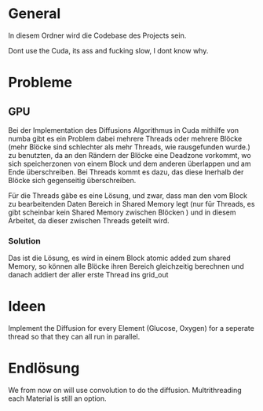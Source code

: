# General

In diesem Ordner wird die Codebase des Projects sein.

Dont use the Cuda, its ass and fucking slow, I dont know why.


# Probleme

## GPU

Bei der Implementation des Diffusions Algorithmus in Cuda mithilfe von numba gibt es ein Problem dabei mehrere Threads oder mehrere Blöcke (mehr Blöcke sind schlechter als mehr Threads, wie rausgefunden wurde.) zu benutzten, da an den Rändern der Blöcke eine Deadzone vorkommt, wo sich speicherzonen von einem Block und dem anderen überlappen und am Ende überschreiben. Bei Threads kommt es dazu, das diese Inerhalb der Blöcke sich gegenseitig überschreiben.

Für die Threads gäbe es eine Lösung, und zwar, dass man den vom Block zu bearbeitenden Daten Bereich in Shared Memory legt (nur für Threads, es gibt scheinbar kein Shared Memory zwischen Blöcken ) und in diesem Arbeitet, da dieser zwischen Threads geteilt wird.

### Solution
Das ist die Lösung, es wird in einem Block atomic added zum shared Memory, so können alle Blöcke ihren Bereich gleichzeitig berechnen und danach addiert der aller erste Thread ins grid_out


# Ideen

Implement the Diffusion for every Element (Glucose, Oxygen) for a seperate thread so that they can all run in parallel.

# Endlösung

We from now on will use convolution to do the diffusion. Multrithreading each Material is still an option.